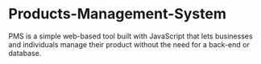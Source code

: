 # Products-Management-System
PMS is a simple web-based tool built with JavaScript that lets businesses and individuals manage their product  without the need for a back-end or database.
